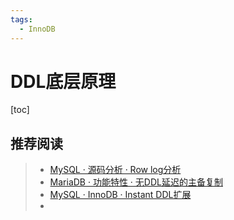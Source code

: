 ```yaml
---
tags:
  - InnoDB
---
```


# DDL底层原理

[toc]

## 推荐阅读

> * [MySQL · 源码分析 · Row log分析](http://mysql.taobao.org/monthly/2022/03/02/)
> * [MariaDB · 功能特性 · 无DDL延迟的主备复制](http://mysql.taobao.org/monthly/2022/04/02/)
> * [MySQL · InnoDB · Instant DDL扩展](http://mysql.taobao.org/monthly/2022/04/05/)
> *
